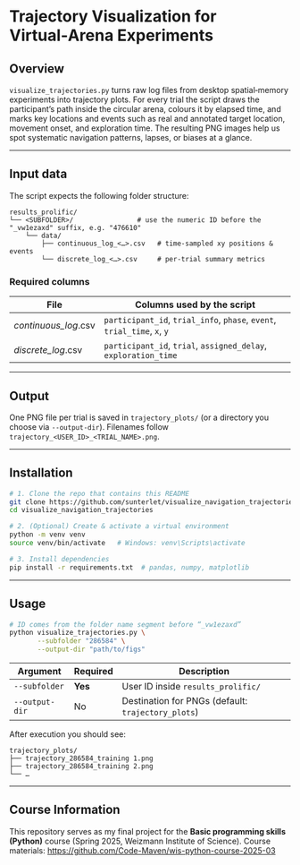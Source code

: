 # Trajectory Visualization for Virtual‑Arena Experiments

## Overview
`visualize_trajectories.py` turns raw log files from desktop spatial‑memory experiments into trajectory plots. For every trial the script draws the participant’s path inside the circular arena, colours it by elapsed time, and marks key locations and events such as real and annotated target location, movement onset, and exploration time. The resulting PNG images help us spot systematic navigation patterns, lapses, or biases at a glance.

---

## Input data
The script expects the following folder structure:

```
results_prolific/
└── <SUBFOLDER>/                # use the numeric ID before the "_vw1ezaxd" suffix, e.g. "476610"
    └── data/
        ├── continuous_log_<…>.csv   # time‑sampled xy positions & events
        └── discrete_log_<…>.csv     # per‑trial summary metrics
```

### Required columns

| File | Columns used by the script |
|------|----------------------------|
| *continuous_log*.csv | `participant_id`, `trial_info`, `phase`, `event`, `trial_time`, `x`, `y` |
| *discrete_log*.csv   | `participant_id`, `trial`, `assigned_delay`, `exploration_time` |

---

## Output
One PNG file per trial is saved in `trajectory_plots/` (or a directory you choose via `--output-dir`). Filenames follow `trajectory_<USER_ID>_<TRIAL_NAME>.png`.

---

## Installation

```bash
# 1. Clone the repo that contains this README
git clone https://github.com/sunterlet/visualize_navigation_trajectories
cd visualize_navigation_trajectories

# 2. (Optional) Create & activate a virtual environment
python -m venv venv
source venv/bin/activate   # Windows: venv\Scripts\activate

# 3. Install dependencies
pip install -r requirements.txt  # pandas, numpy, matplotlib
```

---

## Usage

```bash
# ID comes from the folder name segment before “_vw1ezaxd”
python visualize_trajectories.py \
       --subfolder "286584" \
       --output-dir "path/to/figs"
```

| Argument        | Required | Description |
|-----------------|----------|-------------|
| `--subfolder`   | **Yes**  | User ID inside `results_prolific/` |
| `--output-dir`  | No       | Destination for PNGs (default: `trajectory_plots`) |

After execution you should see:

```
trajectory_plots/
├── trajectory_286584_training 1.png
├── trajectory_286584_training 2.png
└── …
```

---

## Course Information
This repository serves as my final project for the **Basic programming skills (Python)** course (Spring 2025, Weizmann Institute of Science). Course materials: <https://github.com/Code-Maven/wis-python-course-2025-03>
